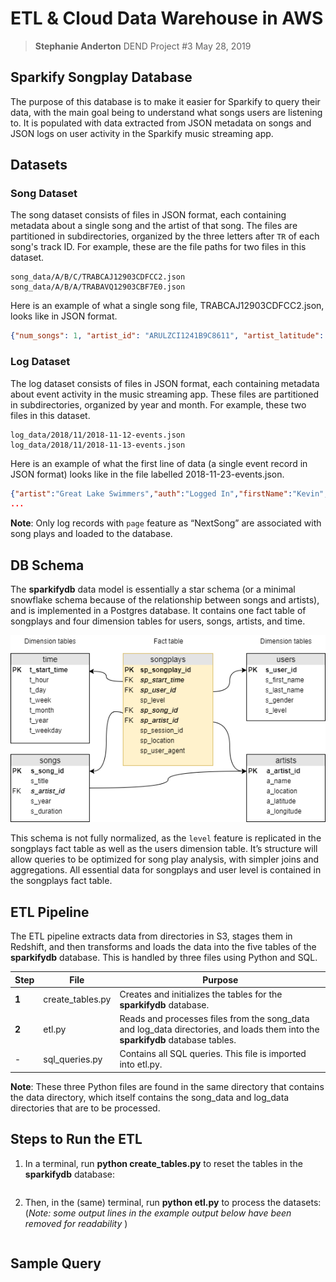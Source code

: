 # ETL & Cloud Data Warehouse in AWS

> 
> **Stephanie Anderton**
> DEND Project #3
> May 28, 2019
>

## Sparkify Songplay Database

The purpose of this database is to make it easier for Sparkify to query their data, with the main goal being to understand what songs users are listening to. It is populated with data extracted from JSON metadata on songs and JSON logs on user activity in the Sparkify music streaming app.

## Datasets

### Song Dataset

The song dataset consists of files in JSON format, each containing metadata about a single song and the artist of that song. The files are partitioned in subdirectories, organized by the three letters after `TR` of each song's track ID. For example, these are the file paths for two files in this dataset.

```
song_data/A/B/C/TRABCAJ12903CDFCC2.json
song_data/A/B/A/TRABAVQ12903CBF7E0.json
```

Here is an example of what a single song file, TRABCAJ12903CDFCC2.json, looks like in JSON format.

```json
{"num_songs": 1, "artist_id": "ARULZCI1241B9C8611", "artist_latitude": null, "artist_longitude": null, "artist_location": "", "artist_name": "Luna Orbit Project", "song_id": "SOSWKAV12AB018FC91", "title": "Midnight Star", "duration": 335.51628, "year": 0}
```

### Log Dataset

The log dataset consists of files in JSON format, each containing metadata about event activity in the music streaming app. These files are partitioned in subdirectories, organized by year and month. For example, these two files in this dataset.

```
log_data/2018/11/2018-11-12-events.json
log_data/2018/11/2018-11-13-events.json
```

Here is an example of what the first line of data (a single event record in JSON format) looks like in the file labelled 2018-11-23-events.json.

```json
{"artist":"Great Lake Swimmers","auth":"Logged In","firstName":"Kevin","gender":"M","itemInSession":0,"lastName":"Arellano","length":215.11791,"level":"free","location":"Harrisburg-Carlisle, PA","method":"PUT","page":"NextSong","registration":1540006905796.0,"sessionId":815,"song":"Your Rocky Spine","status":200,"ts":1542931645796,"userAgent":"\"Mozilla\/5.0 (Macintosh; Intel Mac OS X 10_9_4) AppleWebKit\/537.36 (KHTML, like Gecko) Chrome\/36.0.1985.125 Safari\/537.36\"","userId":"66"}
...
```

**Note**: Only log records with `page` feature as “NextSong” are associated with song plays and loaded to the database.

## DB Schema

The **sparkifydb** data model is essentially a star schema (or a minimal snowflake schema because of the relationship between songs and artists), and is implemented in a Postgres database. It contains one fact table of songplays and four dimension tables for users, songs, artists, and time.


<img src="data_model.png" width=600>



This schema is not fully normalized, as the `level` feature is replicated in the songplays fact table as well as the users dimension table. It’s structure will allow queries to be optimized for song play analysis, with simpler joins and aggregations. All essential data for songplays and user level is contained in the songplays fact table.

## ETL Pipeline

The ETL pipeline extracts data from directories in S3, stages them in Redshift, and then transforms and loads the data into the five tables of the **sparkifydb** database. This is handled by three files using Python and SQL.

| Step  | File             | Purpose                                                      |
| ----- | ---------------- | ------------------------------------------------------------ |
| **1** | create_tables.py | Creates and initializes the tables for the **sparkifydb** database. |
| **2** | etl.py           | Reads and processes files from the song_data and log_data directories, and loads them into the **sparkifydb** database tables. |
| -     | sql_queries.py   | Contains all SQL queries. This file is imported into etl.py. |

**Note**: These three Python files are found in the same directory that contains the data directory, which itself contains the song_data and log_data directories that are to be processed.

## Steps to Run the ETL

1. In a terminal, run **python create_tables.py** to reset the tables in the **sparkifydb** database:

```bash

```

2. Then, in the (same) terminal, run **python etl.py** to process the datasets: (*Note: some output lines in the example output below have been removed for readability* )

```bash

```

## Sample Query

